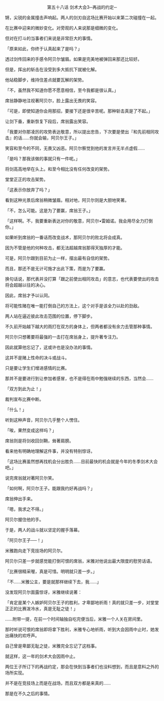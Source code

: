 <p align="center">第五十八话 剑术大会3─再战的约定─</p>

锵，尖锐的金属撞击声响起。两人的剑刃自这场比赛开始以来第二次碰撞在一起。

在比赛中迎来的微妙变化。对旁观的人来说那是细微的变化。

但对在打斗的当事者们来说是非常巨大的事情。

「原来如此，你终于认真起来了是吗？」

透过剑传回来的手感令阿贝尔皱眉。如果是完美地被弹回来那还比较好。

但是，挥出的斩击在没受到多大抵抗下就被化解。

他站稳脚步，维持住差点就要瓦解的架势。

「不，虽然我不知道你愿不愿意相信，至今我都是很认真。」

席翁静静地注视著阿贝尔，脸上露出无畏的笑容。

「可是，即使知道你会用那招，要接下还是很辛苦呢。那种斩击真是了不起。」

让剑下垂，重新恢复下段后，席翁露出笑容。

「我要对你那凌厉的攻势表达敬意，所以提出忠告，下次要是使出『和先前相同攻击』的话……你就会输，阿贝尔王子。」

笑容和至今的不同，无畏又凶恶。阿贝尔察觉到他的发言并无半点虚假……

「是吗？那我该做的事就只有一件呢。」

将剑高高地举在头上。和至今相比没有任何改变的架势。

堂堂正正的攻击架势。

「这表示你放弃了吗？」

看到这种光景后席翁稍微皱眉。相对地，阿贝尔则是大胆地笑著。

「不，怎么可能。这是为了要赢，席翁王子。」

「这样啊。不，我要重新表达对你的敬意，阿贝尔•雷姆诺。我会用尽全力打倒你。」

如果听到席翁的一番话而改变战术，那阿贝尔的败北将会成真。

因为不管是他的何种攻击，都无法超越席翁那得天独厚的才能。

可是，阿贝尔跟到目前为止一样，摆出最有自信的架势。

而且，那还不是无计可施才出此下策，而是为了要赢。

换句话说，那代表并没打算「跟之前使出相同攻击」的意志，也代表要使出的攻击将会超越以往的决心。

因此，席翁才予以认同。

将可能性赌在唯一能打倒自己的方法上，这个对手是该全力以赴的劲敌。

两人站在逼近彼此攻击范围的位置，停下脚步。

不久前开始越下越大的雨打在双方的身体上，但两者都没有余力去管那种事情。

阿贝尔只想著要将最强的一击打在席翁身上，提升著专注力。

因此就算他忘记了，这或许也是没办法的事情。

这并不是赌上性命的决斗或战斗。

只是要让学生们增进感情的比赛。

那并不是要进行到让参加者感冒，也不是得在雨中勉强继续的东西，当然会……

「双方到此为止！」

裁判宣布比赛中断。

「什么！」

听到这种声音，阿贝尔几乎整个人愣住。

「唉，果然变成这样吗？」

席翁则是将剑收回剑鞘，耸著肩膀。

看来他有明确地理解这件事，并没有特别惊讶。

「这场比赛虽然想再找机会分出胜负……目前最快的机会就是今年的冬季剑术大会吧。」

说完席翁就对著阿贝尔笑。

「如何啊，阿贝尔王子。能跟我约好再战吗？」

席翁伸出手来。

「嗯，我求之不得。」

阿贝尔握住他的手。

于是，两人的战斗就以坚定的握手落幕。

「阿贝尔王子──！」

米雅跑向走下竞技场的阿贝尔。

阿贝尔只差一步就感觉能打倒可恨的席翁，米雅对他说出最大限度的慰劳话语。

「比赛很精采喔，真是可惜。明明就只差一步。」

「不……米雅公主，要是就那样继续下去，我……」

没发现阿贝尔面露惊讶，米雅继续说著：

「肯定是某个人嫉妒阿贝尔王子的胜利，才卑鄙地祈雨！真的就只差一步，对堂堂正正的比赛泼冷水，真是无耻之徒！」

……附带一提，在前一个时间轴独自吃完便当后，米雅一个人关在房间里。

那时听说可恨的席翁即将拿下胜利，米雅专心地祈雨，听到大会因雨中止时，她发出痛快的欢呼声。

自己曾是卑鄙无耻之徒，米雅完全忘记了这档事。

就这样，这一年的剑术大会因雨中止。

两位王子所订下的再战约定，那会在快到当事者们也没料想到，而且是意料之外的场所实现。

并不是在竞技场上而是在战场，而且双方都是来真的……

那是在不久之后的事情。

